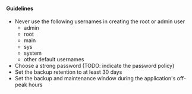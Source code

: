 #### Guidelines

  - Never use the following usernames in creating the root or admin user
    - admin
    - root
    - main
    - sys
    - system
    - other default usernames
  - Choose a strong password (TODO: indicate the password policy)
  - Set the backup retention to at least 30 days
  - Set the backup and maintenance window during the application's off-peak hours


